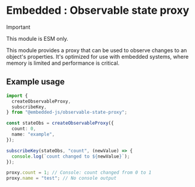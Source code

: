 # Embedded : Observable state proxy

> [!IMPORTANT]
> This module is ESM only.

This module provides a proxy that can be used to observe changes to an object's properties. It's optimized for use with embedded systems, where memory is limited and performance is critical.

## Example usage

```ts
import {
  createObservableProxy,
  subscribeKey,
} from "@embedded-js/observable-state-proxy";

const stateObs = createObservableProxy({
  count: 0,
  name: "example",
});

subscribeKey(stateObs, "count", (newValue) => {
  console.log(`count changed to ${newValue}`);
});

proxy.count = 1; // Console: count changed from 0 to 1
proxy.name = "test"; // No console output
```
